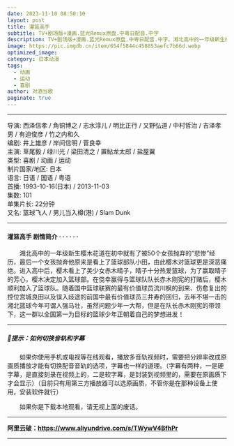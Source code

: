 ```yaml
---
date: 2023-11-10 08:50:10
layout: post
title: 灌篮高手
subtitle: TV+剧场版+漫画.蓝光Remux原盘.中粤日配音.中字
description: TV+剧场版+漫画.蓝光Remux原盘.中粤日配音.中字。湘北高中的一年级新生樱木花道在初中就有了被50个女孩抛弃的“悲惨”经历。进入高中后，樱木看上了美少女赤木晴子，晴子十分热爱篮球，为了赢取晴子的芳心，樱木决定加入篮球部...
image: https://pic.imgdb.cn/item/654f5844c458853aefc7b66d.webp
optimized_image: 
category: 日本动漫
tags:
  - 动画
  - 运动
  - 喜剧
author: 对酒当歌
paginate: true
---
```


---

导演: 西泽信孝 / 角铜博之 / 志水淳儿 / 明比正行 / 又野弘道 / 中村哲治 / 吉泽孝男 / 有迫俊彦 / 竹之内和久  
编剧: 井上雄彦 / 岸间信明 / 菅良幸  
主演: 草尾毅 / 绿川光 / 梁田清之 / 置鲇龙太郎 / 盐屋翼  
类型: 喜剧 / 动画 / 运动  
制片国家/地区: 日本  
语言: 日语 / 国语 / 粤语  
首播: 1993-10-16(日本) / 2013-11-03  
集数: 101  
单集片长: 22分钟  
又名: 篮球飞人 / 男儿当入樽(港) / Slam Dunk  

---

#### 灌篮高手 剧情简介 · · · · · ·

　　湘北高中的一年级新生樱木花道在初中就有了被50个女孩抛弃的“悲惨”经历，最后一个女孩抛弃他原来是看上了篮球部队小田，由此樱木对篮球更是深恶痛绝。进入高中后，樱木看上了美少女赤木晴子，晴子十分热爱篮球，为了赢取晴子的芳心，樱木决定加入篮球部。在侥幸赢得与篮球队队长赤木刚宪的打赌后，樱木顺利加入了篮球队。随着国中篮球联赛的最有价值球员流川枫的到来、伤愈复出的控位宫城良田以及误入歧途的前国中最有价值球员三井寿的回归，去年不堪一击的湘北篮球今年可谓人强马壮，虽然问题少年一大帮，但是在队长赤木刚宪的带领下，这一群以全国第一为目标的篮球少年正朝着自己的梦想进发！  

---

##### 🔔提示：如何切换音轨和字幕

　　如果你使用手机或电视等在线观看，播放多音轨视频时，需要把分辨率改成原画质播放才能有切换配音音轨的选项，字幕也一样的道理。（字幕有两种，一是硬字幕，是直接刻录在视频上的，二是软字幕，是封装到视频里的，需要在原画质下才会显示）（目前只有用第三方播放器可以选原画质，不管你是在那种设备上使用，安装软件就行）

　　如果你是下载本地观看，请无视上面的废话。

---

**阿里云破：<https://www.aliyundrive.com/s/TWywV4BfhPr>**

---
